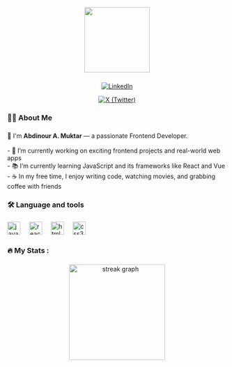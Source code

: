 <div align="center">
  <img height="150" src="https://media2.giphy.com/media/v1.Y2lkPTc5MGI3NjExOXJhbzRtYjd4eHR0NzY3anppMzFvNjFkMzF3OWxpOHgwdGJ5ODdzZSZlcD12MV9pbnRlcm5hbF9naWZfYnlfaWQmY3Q9Zw/Ws6T5PN7wHv3cY8xy8/giphy.gif"  />
</div>

###

<div align="center">

[![LinkedIn](https://img.shields.io/static/v1?message=LinkedIn&logo=linkedin&label=&color=1DA1F2&logoColor=white&labelColor=&style=for-the-badge)](https://www.linkedin.com/in/abdinour-ahmed-muktar-61b321287/)

 
[![X (Twitter)](https://img.shields.io/static/v1?message=X&logo=twitter&label=&color=000000&logoColor=white&labelColor=&style=for-the-badge)](https://x.com/abdinoursonkor1)

  
</div>

###


###

<h3 align="left">👩‍💻  About Me</h3>

###

<p align="left">
  👋  I'm <strong>Abdinour A. Muktar</strong> — a passionate Frontend Developer.<br><br>
  - 🔭 I’m currently working on exciting frontend projects and real-world web apps<br>
  - 📚 I’m currently learning JavaScript and its frameworks like React and Vue<br>
  - ☕ In my free time, I enjoy writing code, watching movies, and grabbing coffee with friends<br>
</p>


###

<h3 align="left">🛠 Language and tools</h3>

###

<div align="left">
   <img src="https://cdn.jsdelivr.net/gh/devicons/devicon/icons/javascript/javascript-original.svg" height="30" alt="javascript logo"  />
  <img width="12" />
  
  <img src="https://cdn.jsdelivr.net/gh/devicons/devicon/icons/react/react-original.svg" height="30" alt="react logo"  />
  <img width="12" />
  <img src="https://cdn.jsdelivr.net/gh/devicons/devicon/icons/html5/html5-original.svg" height="30" alt="html5 logo"  />
  <img width="12" />
  <img src="https://cdn.jsdelivr.net/gh/devicons/devicon/icons/css3/css3-original.svg" height="30" alt="css3 logo"  />
</div>

###

<h3 align="left">🔥   My Stats :</h3>

###

<div align="center">
  <img src="https://streak-stats.demolab.com?user=Sonkor114&locale=en&mode=daily&theme=dark&hide_border=false&border_radius=5&order=3" height="220" alt="streak graph"  />

</div>

###














